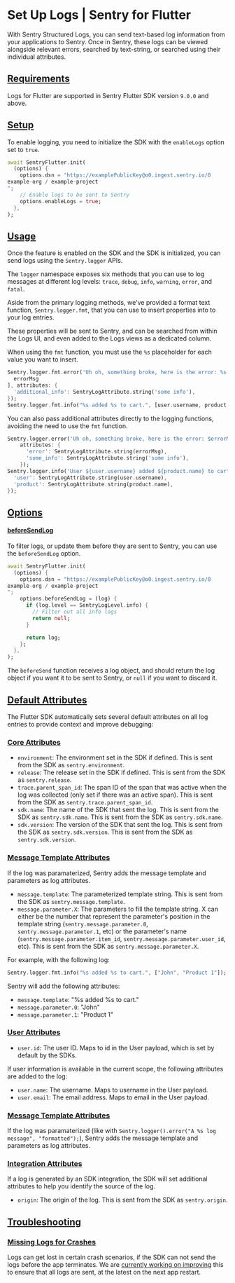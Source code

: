 
# Set Up Logs | Sentry for Flutter

With Sentry Structured Logs, you can send text-based log information from your applications to Sentry. Once in Sentry, these logs can be viewed alongside relevant errors, searched by text-string, or searched using their individual attributes.

## [Requirements](https://docs.sentry.io/platforms/dart/guides/flutter/logs.md#requirements)

Logs for Flutter are supported in Sentry Flutter SDK version `9.0.0` and above.

## [Setup](https://docs.sentry.io/platforms/dart/guides/flutter/logs.md#setup)

To enable logging, you need to initialize the SDK with the `enableLogs` option set to `true`.

```dart
await SentryFlutter.init(
  (options) {
    options.dsn = "https://examplePublicKey@o0.ingest.sentry.io/0
example-org / example-project
";
    // Enable logs to be sent to Sentry
    options.enableLogs = true;
  },
);
```

## [Usage](https://docs.sentry.io/platforms/dart/guides/flutter/logs.md#usage)

Once the feature is enabled on the SDK and the SDK is initialized, you can send logs using the `Sentry.logger` APIs.

The `logger` namespace exposes six methods that you can use to log messages at different log levels: `trace`, `debug`, `info`, `warning`, `error`, and `fatal`.

Aside from the primary logging methods, we've provided a format text function, `Sentry.logger.fmt`, that you can use to insert properties into to your log entries.

These properties will be sent to Sentry, and can be searched from within the Logs UI, and even added to the Logs views as a dedicated column.

When using the `fmt` function, you must use the `%s` placeholder for each value you want to insert.

```dart
Sentry.logger.fmt.error('Uh oh, something broke, here is the error: %s', [
  errorMsg
], attributes: {
  'additional_info': SentryLogAttribute.string('some info'),
});
Sentry.logger.fmt.info("%s added %s to cart.", [user.username, product.name]);
```

You can also pass additional attributes directly to the logging functions, avoiding the need to use the `fmt` function.

```dart
Sentry.logger.error('Uh oh, something broke, here is the error: $errorMsg',
    attributes: {
      'error': SentryLogAttribute.string(errorMsg),
      'some_info': SentryLogAttribute.string('some info'),
    });
Sentry.logger.info('User ${user.username} added ${product.name} to cart.', attributes: {
  'user': SentryLogAttribute.string(user.username),
  'product': SentryLogAttribute.string(product.name),
});
```

## [Options](https://docs.sentry.io/platforms/dart/guides/flutter/logs.md#options)

#### [beforeSendLog](https://docs.sentry.io/platforms/dart/guides/flutter/logs.md#beforesendlog)

To filter logs, or update them before they are sent to Sentry, you can use the `beforeSendLog` option.

```dart
await SentryFlutter.init(
  (options) {
    options.dsn = "https://examplePublicKey@o0.ingest.sentry.io/0
example-org / example-project
";
    options.beforeSendLog = (log) {
      if (log.level == SentryLogLevel.info) {
        // Filter out all info logs
        return null;
      }

      return log;
    };
  },
);
```

The `beforeSend` function receives a log object, and should return the log object if you want it to be sent to Sentry, or `null` if you want to discard it.

## [Default Attributes](https://docs.sentry.io/platforms/dart/guides/flutter/logs.md#default-attributes)

The Flutter SDK automatically sets several default attributes on all log entries to provide context and improve debugging:

### [Core Attributes](https://docs.sentry.io/platforms/dart/guides/flutter/logs.md#core-attributes)

* `environment`: The environment set in the SDK if defined. This is sent from the SDK as `sentry.environment`.
* `release`: The release set in the SDK if defined. This is sent from the SDK as `sentry.release`.
* `trace.parent_span_id`: The span ID of the span that was active when the log was collected (only set if there was an active span). This is sent from the SDK as `sentry.trace.parent_span_id`.
* `sdk.name`: The name of the SDK that sent the log. This is sent from the SDK as `sentry.sdk.name`. This is sent from the SDK as `sentry.sdk.name`.
* `sdk.version`: The version of the SDK that sent the log. This is sent from the SDK as `sentry.sdk.version`. This is sent from the SDK as `sentry.sdk.version`.

### [Message Template Attributes](https://docs.sentry.io/platforms/dart/guides/flutter/logs.md#message-template-attributes)

If the log was paramaterized, Sentry adds the message template and parameters as log attributes.

* `message.template`: The parameterized template string. This is sent from the SDK as `sentry.message.template`.
* `message.parameter.X`: The parameters to fill the template string. X can either be the number that represent the parameter's position in the template string (`sentry.message.parameter.0`, `sentry.message.parameter.1`, etc) or the parameter's name (`sentry.message.parameter.item_id`, `sentry.message.parameter.user_id`, etc). This is sent from the SDK as `sentry.message.parameter.X`.

For example, with the following log:

```dart
Sentry.logger.fmt.info("%s added %s to cart.", ["John", "Product 1"]);
```

Sentry will add the following attributes:

* `message.template`: "%s added %s to cart."
* `message.parameter.0`: "John"
* `message.parameter.1`: "Product 1"

### [User Attributes](https://docs.sentry.io/platforms/dart/guides/flutter/logs.md#user-attributes)

* `user.id`: The user ID. Maps to id in the User payload, which is set by default by the SDKs.

If user information is available in the current scope, the following attributes are added to the log:

* `user.name`: The username. Maps to username in the User payload.
* `user.email`: The email address. Maps to email in the User payload.

### [Message Template Attributes](https://docs.sentry.io/platforms/dart/guides/flutter/logs.md#message-template-attributes)

If the log was paramaterized (like with `Sentry.logger().error("A %s log message", "formatted");`), Sentry adds the message template and parameters as log attributes.

### [Integration Attributes](https://docs.sentry.io/platforms/dart/guides/flutter/logs.md#integration-attributes)

If a log is generated by an SDK integration, the SDK will set additional attributes to help you identify the source of the log.

* `origin`: The origin of the log. This is sent from the SDK as `sentry.origin`.

## [Troubleshooting](https://docs.sentry.io/platforms/dart/guides/flutter/logs.md#troubleshooting)

### [Missing Logs for Crashes](https://docs.sentry.io/platforms/dart/guides/flutter/logs.md#missing-logs-for-crashes)

Logs can get lost in certain crash scenarios, if the SDK can not send the logs before the app terminates. We are [currently working on improving](https://github.com/getsentry/sentry-dart/issues/3227) this to ensure that all logs are sent, at the latest on the next app restart.
